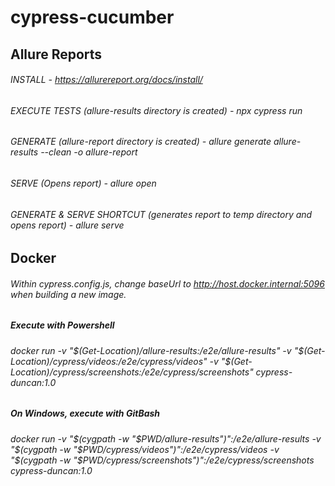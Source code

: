 # cypress-cucumber

## Allure Reports

###### INSTALL - https://allurereport.org/docs/install/

###### EXECUTE TESTS (allure-results directory is created) - npx cypress run

###### GENERATE (allure-report directory is created) - allure generate allure-results --clean -o allure-report

###### SERVE (Opens report) - allure open

###### GENERATE & SERVE SHORTCUT (generates report to temp directory and opens report) - allure serve

## Docker

###### Within cypress.config.js, change baseUrl to http://host.docker.internal:5096 when building a new image.

##### Execute with Powershell

###### docker run -v "$(Get-Location)/allure-results:/e2e/allure-results" -v "$(Get-Location)/cypress/videos:/e2e/cypress/videos" -v "$(Get-Location)/cypress/screenshots:/e2e/cypress/screenshots" cypress-duncan:1.0

##### On Windows, execute with GitBash

###### docker run -v "$(cygpath -w "$PWD/allure-results")":/e2e/allure-results -v "$(cygpath -w "$PWD/cypress/videos")":/e2e/cypress/videos -v "$(cygpath -w "$PWD/cypress/screenshots")":/e2e/cypress/screenshots cypress-duncan:1.0
